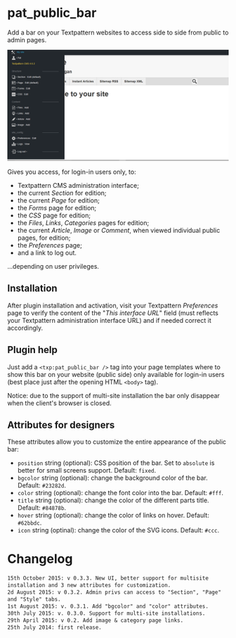 # pat_public_bar
Add a bar on your Textpattern websites to access side to side from public to admin pages.

![pat_public_bar preview](https://github.com/cara-tm/pat_public_bar/raw/master/pat-public-bar-preview.png)

Gives you access, for login-in users only, to:

* Textpattern CMS administration interface;
* the current _Section_ for edition;
* the current _Page_ for edition;
* the _Forms_ page for edition;
* the _CSS_ page for edition;
* the _Files_, _Links_, _Categories_ pages for edition;
* the current _Article_, _Image_ or _Comment_, when viewed individual public pages, for edition;
* the _Preferences_ page;
* and a link to log out.

...depending on user privileges.


## Installation

After plugin installation and activation, visit your Textpattern _Preferences_ page to verify the content of the "_This interface URL_" field (must reflects your Textpattern administration interface URL) and if needed correct it accordingly. 

## Plugin help

Just add a `<txp:pat_public_bar />` tag into your page templates where to show this bar on your website (public side) only available for login-in users (best place just after the opening HTML `<body>` tag).

Notice: due to the support of multi-site installation the bar only disappear when the client's browser is closed.

## Attributes for designers

These attributes allow you to customize the entire appearance of the public bar:

* `position` string (optional): CSS position of the bar. Set to `absolute` is better for small screens support. Default: `fixed`.
* `bgcolor` string (optional): change the background color of the bar. Default: `#23282d`.
* `color` string (optional): change the font color into the bar. Default: `#fff`.
* `title` string (optional): change the color of the different parts title. Default: `#84878b`.
* `hover` string (optional): change the color of links on hover. Default: `#62bbdc`.
* `icon` string (optinal): change the color of the SVG icons. Default: `#ccc`.

# Changelog

    15th October 2015: v 0.3.3. New UI, better support for multisite installation and 3 new attributes for customization.
    2d August 2015: v 0.3.2. Admin privs can access to "Section", "Page" and "Style" tabs.
    1st August 2015: v. 0.3.1. Add "bgcolor" and "color" attributes.
    30th July 2015: v. 0.3.0. Support for multi-site installations.
    29th April 2015: v 0.2. Add image & category page links.
    25th July 2014: first release.
